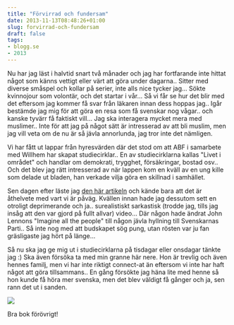 ```yaml
---
title: "Förvirrad och fundersam"
date: 2013-11-13T08:48:26+01:00
slug: forvirrad-och-fundersam
draft: false
tags:
- blogg.se
- 2013
---
```

Nu har jag läst i halvtid snart två månader och jag har fortfarande inte hittat något som känns vettigt eller värt att göra under dagarna.. Sitter med diverse småspel och kollar på serier, inte alls nice tycker jag... Sökte kvinnojour som volontär, och det startar i vår... Så vi får se hur det blir med det eftersom jag kommer få svar från läkaren innan dess hoppas jag.. Igår bestämde jag mig för att göra en resa som få svenskar nog vågar.. och kanske tyvärr få faktiskt vill... Jag ska interagera mycket mera med muslimer.. Inte för att jag på något sätt är intresserad av att bli muslim, men jag vill veta om de nu är så jävla annorlunda, jag tror inte det nämligen.  
  
Vi har fått ut lappar från hyresvärden där det stod om att ABF i samarbete med Willhem har skapat studiecirklar.. En av studiecirklarna kallas "Livet i området" och handlar om demokrati, trygghet, försäkringar, bostad osv.. Och det blev jag rätt intresserad av när lappen kom en kväll av en ung kille som delade ut bladen, han verkade vilja göra en skillnad i samhället.  
  
Sen dagen efter läste jag [den här artikeln](http://www.sydsvenskan.se/sverige/stenen-i-ryggen-blev-droppen/?fb_action_ids=775242192490870&fb_action_types=og.recommends&fb_source=other_multiline&action_object_map={%22775242192490870%22%3A10150721108955708}&action_type_map={%22775242192490870%22%3A%22og.recommends%22}&action_ref_map) och kände bara att det är åthelvete med vart vi är påväg. Kvällen innan hade jag dessutom sett en otroligt deprimerande och ja.. surealistiskt sarkastisk (trodde jag, tills jag insåg att den var gjord på fullt allvar) video... Där någon hade ändrat John Lennons "Imagine all the people" till någon jävla hyllning till Svenskarnas Parti.. Så inte nog med att budskapet sög pung, utan rösten var ju fan gräsligaste jag hört på länge...

Så nu ska jag ge mig ut i studiecirklarna på tisdagar eller onsdagar tänkte jag :) Ska även försöka ta med min granne här nere. Hon är trevlig och även hennes familj, men vi har inte riktigt connect-at än eftersom vi inte har haft något att göra tillsammans.. En gång försökte jag häna lite med henne så hon kunde få höra mer svenska, men det blev väldigt få gånger och ja, sen rann det ut i sanden.

![](/assets/images/blogg.se/eeeen_52832ec8ddf2b36f93bda79b.jpg)

Bra bok förövrigt!